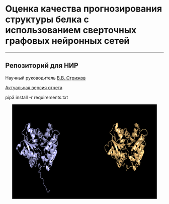 # Оценка качества прогнозирования структуры белка с использованием сверточных графовых нейронных сетей
***************
Репозиторий для НИР
--------
Научный руководитель [В.В. Стрижов](http://www.ccas.ru/strijov/)

[Актуальная версия отчета](https://github.com/severilov/Graph-nets-for-CASP/blob/master/report/Severilov2019NIR.pdf)

pip3 install -r requirements.txt 


<p align="center">
  <img width="460" height="300" src="./pics/1.png">
</p>
